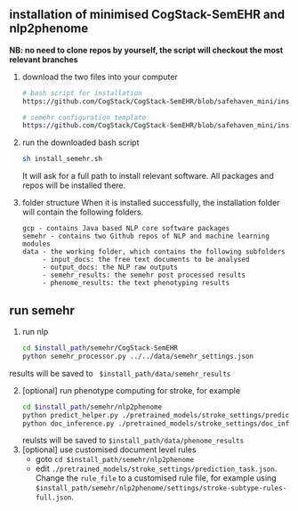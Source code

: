 ## installation of minimised CogStack-SemEHR and nlp2phenome
**NB: no need to clone repos by yourself, the script will checkout the most relevant branches**

1. download the two files into your computer
   ```bash
   # bash script for installation
   https://github.com/CogStack/CogStack-SemEHR/blob/safehaven_mini/installation/install_semehr.sh
   
   # semehr configuration template
   https://github.com/CogStack/CogStack-SemEHR/blob/safehaven_mini/installation/semehr_conf_template.json
   ```

2. run the downloaded bash script
   ```bash
   sh install_semehr.sh
   ```
   It will ask for a full path to install relevant software. All packages and repos will be installed there.

3. folder structure
   When it is installed successfully, the installation folder will contain the following folders.
   ```
   gcp - contains Java based NLP core software packages
   semehr - contains two Github repos of NLP and machine learning modules
   data - the working folder, which contains the following subfolders
        - input_docs: the free text documents to be analysed
        - output_docs: the NLP raw outputs
        - semehr_results: the semehr post processed results
        - phenome_results: the text phenotyping results
   ```

## run semehr
1. run nlp
   ```bash
   cd $install_path/semehr/CogStack-SemEHR
   python semehr_processor.py ../../data/semehr_settings.json
   ```
results will be saved to ` $install_path/data/semehr_results`

2. [optional] run phenotype computing for stroke, for example
   ```bash
   cd $install_path/semehr/nlp2phenome
   python predict_helper.py ./pretrained_models/stroke_settings/prediction_task.json
   python doc_inference.py ./pretrained_models/stroke_settings/doc_infer.json
   ```
   reulsts will be saved to `$install_path/data/phenome_results`
3. [optional] use customised document level rules
   - goto `cd $install_path/semehr/nlp2phenome`
   - edit `./pretrained_models/stroke_settings/prediction_task.json`. Change the `rule_file` to a customised rule file, for example using `$install_path/semehr/nlp2phenome/settings/stroke-subtype-rules-full.json`.

